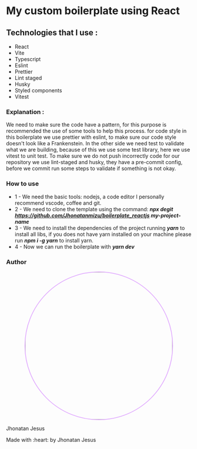 # My custom boilerplate using React

## Technologies that I use :

- React
- Vite
- Typescript
- Eslint
- Prettier
- Lint staged
- Husky
- Styled components
- Vitest

### Explanation :

We need to make sure the code have a pattern, for this purpose is recommended the use of some tools to help this process.
for code style in this boilerplate we use prettier with eslint, to make sure our code style doesn't look like a Frankenstein. In the other side we need test to validate what we are building, because of this we use some test library, here we use vitest to unit test. To make sure we do not push incorrectly code for our repository we use lint-staged and husky, they have a pre-commit config, before we commit run some steps to validate if something is not okay.

### How to use

- 1 - We need the basic tools: nodejs, a code editor I personally recommend vscode,  coffee and git.
- 2 - We need to clone the template using the command: ***npx degit https://github.com/Jhonatanmizu/boilerplate_reactjs my-project-name***
- 3 - We need to install the dependencies of the project running ***yarn*** to install all libs, if you does not have yarn  installed on your machine please run ***npm i -g yarn*** to install yarn.
- 4 - Now we can run the boilerplate with ***yarn dev***


### Author

<div style="text-align:center; display:flex;flex-direction:column; align-items:center; gap:1rem; color:#14C8FE;">
<img src="https://avatars.githubusercontent.com/u/61719180?s=400&u=06b559d4e211817e13bb349ce04b562e5a12473e&v=4"
height="400px"
width="400px" style="border-radius:50%; border: solid 2px #e1acff;"
/>
</div>
<p> Jhonatan Jesus </p>
<p> Made with :heart: by Jhonatan Jesus</p>

